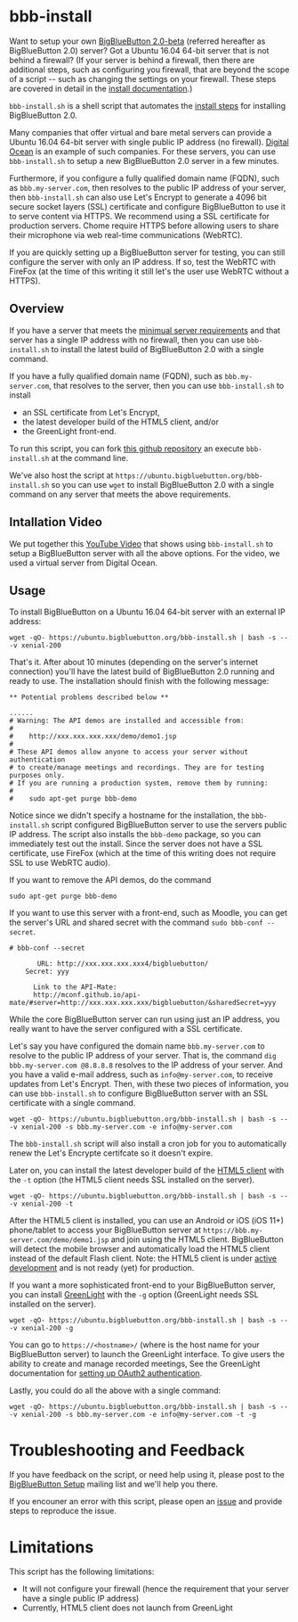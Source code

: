 
# bbb-install 

Want to setup your own [BigBlueButton 2.0-beta](http://docs.bigbluebutton.org/2.0/20overview.html) (referred hereafter as BigBlueButton 2.0) server?  Got a Ubuntu 16.04 64-bit server that is not behind a firewall?  (If your server is behind a firewall, then there are additional steps, such as configuring you firewall, that are beyond the scope of a script -- such as changing the settings on your firewall. These steps are covered in detail in the [install documentation](http://docs.bigbluebutton.org/2.0/20install.html#step-by-step-install).)

`bbb-install.sh` is a shell script that automates the [install steps](http://docs.bigbluebutton.org/2.0/20install.html#step-by-step-install) for installing BigBlueButton 2.0.

Many companies that offer virtual and bare metal servers can provide a Ubuntu 16.04 64-bit server with single public IP address (no firewall).  [Digital Ocean](https://www.digitalocean.com/) is an example of such companies.  For these servers, you can use `bbb-install.sh` to setup a new BigBlueButton 2.0 server in a few minutes.

Furthermore, if you configure a fully qualified domain name (FQDN), such as `bbb.my-server.com`, then resolves to the public IP address of your server, then `bbb-install.sh` can also use Let's Encrypt to generate a 4096 bit secure socket layers (SSL) certificate and configure BigBlueButton to use it to serve content via HTTPS.  We recommend using a SSL certificate for production servers.  Chome require HTTPS before allowing users to share their microphone via web real-time communications (WebRTC).

If you are quickly setting up a BigBlueButton server for testing, you can still configure the server with only an IP address.  If so, test the WebRTC with FireFox (at the time of this writing it still let's the user use WebRTC without a HTTPS).

## Overview

If you have a server that meets the [minimual server requirements](http://docs.bigbluebutton.org/install/install.html#minimum-server-requirements) and that server has a single IP address with no firewall, then you can use `bbb-install.sh` to install the latest build of BigBlueButton 2.0 with a single command.

If you have a fully qualified domain name (FQDN), such as `bbb.my-server.com`, that resolves to the server, then you can use `bbb-install.sh` to install
  * an SSL certificate from Let's Encrypt, 
  * the latest developer build of the HTML5 client, and/or
  * the GreenLight front-end.

To run this script, you can fork [this github repository](https://github.com/bigbluebutton/bbb-install) an execute `bbb-install.sh` at the command line.  

We've also host the script at `https://ubuntu.bigbluebutton.org/bbb-install.sh` so you can use `wget` to install BigBlueButton 2.0 with a single command on any server that meets the above requirements.

## Intallation Video

We put together this [YouTube Video](https://youtu.be/D1iYEwxzk0M) that shows using `bbb-install.sh` to setup a BigBlueButton server with all the above options.  For the video, we used a virtual server from Digital Ocean.

## Usage

To install BigBlueButton on a Ubuntu 16.04 64-bit server with an external IP address:

~~~
wget -qO- https://ubuntu.bigbluebutton.org/bbb-install.sh | bash -s -- -v xenial-200 
~~~

That's it.  After about 10 minutes (depending on the server's internet connection) you'll have the latest build of BigBlueButton 2.0 running and ready to use.  The installation should finish with the following message:

~~~
** Potential problems described below **

......
# Warning: The API demos are installed and accessible from:
#
#    http://xxx.xxx.xxx.xxx/demo/demo1.jsp
#
# These API demos allow anyone to access your server without authentication
# to create/manage meetings and recordings. They are for testing purposes only.
# If you are running a production system, remove them by running:
#
#    sudo apt-get purge bbb-demo
~~~

Notice since we didn't specify a hostname for the installation, the `bbb-install.sh` script configured BigBlueButton server to use the servers public IP address.  The script also installs the `bbb-demo` package, so you can immediately test out the install.  Since the server does not have a SSL certificate, use FireFox (which at the time of this writing does not require SSL to use WebRTC audio).

If you want to remove the API demos, do the command

~~~
sudo apt-get purge bbb-demo
~~~

If you want to use this server with a front-end, such as Moodle, you can get the server's URL and shared secret with the command `sudo bbb-conf --secret`.

~~~
# bbb-conf --secret

       URL: http://xxx.xxx.xxx.xxx4/bigbluebutton/
    Secret: yyy

      Link to the API-Mate:
      http://mconf.github.io/api-mate/#server=http://xxx.xxx.xxx.xxx/bigbluebutton/&sharedSecret=yyy
~~~

While the core BigBlueButton server can run using just an IP address, you really want to have the server configured with a SSL certificate.  

Let's say you have configured the domain name `bbb.my-server.com` to resolve to the public IP address of your server.  That is, the command `dig bbb.my-server.com @8.8.8.8` resolves to the IP address of your server.  And you have a valid e-mail address, such as `info@my-server.com`, to receive updates from Let's Encrypt.  Then, with these two pieces of information, you can use `bbb-install.sh` to configure BigBlueButton server with an SSL certificate with a single command.

~~~
wget -qO- https://ubuntu.bigbluebutton.org/bbb-install.sh | bash -s -- -v xenial-200 -s bbb.my-server.com -e info@my-server.com
~~~

The `bbb-install.sh` script will also install a cron job for you to automatically renew the Let's Encrypte certifcate so it doesn't expire. 

Later on, you can install the latest developer build of the [HTML5 client](http://docs.bigbluebutton.org/html/html5-overview.html)  with the `-t` option (the HTML5 client needs SSL installed on the server).

~~~
wget -qO- https://ubuntu.bigbluebutton.org/bbb-install.sh | bash -s -- -v xenial-200 -t
~~~

After the HTML5 client is installed, you can use an Android or iOS (iOS 11+) phone/tablet to access your BigBlueButton server at `https://bbb.my-server.com/demo/demo1.jsp` and join using the HTML5 client.  BigBlueButton will detect the mobile browser and automatically load the HTML5 client instead of the default Flash client.  Note: the HTML5 client is under [active development](http://docs.bigbluebutton.org/html/html5-overview.html) and is not ready (yet) for production.

If you want a more sophisticated front-end to your BigBlueButton server, you can install [GreenLight](http://docs.bigbluebutton.org/install/green-light.html) with the `-g` option (GreenLight needs SSL installed on the server).

~~~
wget -qO- https://ubuntu.bigbluebutton.org/bbb-install.sh | bash -s -- -v xenial-200 -g
~~~

You can go to `https://<hostname>/` (where <hostname> is the host name for your BigBlueButton server) to launch the GreenLight interface.  To give users the ability to create and manage recorded meetings, See the GreenLight documentation for [setting up OAuth2 authentication](http://docs.bigbluebutton.org/install/green-light.html#6-configure-oauth2-optional).

Lastly, you could do all the above with a single command:

~~~
wget -qO- https://ubuntu.bigbluebutton.org/bbb-install.sh | bash -s -- -v xenial-200 -s bbb.my-server.com -e info@my-server.com -t -g
~~~

# Troubleshooting and Feedback

If you have feedback on the script, or need help using it, please post to the [BigBlueButton Setup](https://bigbluebutton.org/support/community/) mailing list and we'll help you there.

If you encouner an error with this script, please open an [issue](https://github.com/bigbluebutton/bbb-install/issues) and provide steps to reproduce the issue.


# Limitations

This script has the following limitations:

  * It will not configure your firewall (hence the requirement that your server have a single public IP address)
  * Currently, HTML5 client does not launch from GreenLight
